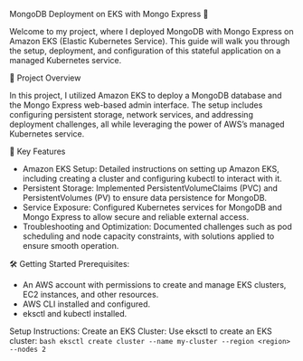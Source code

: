 MongoDB Deployment on EKS with Mongo Express 🚀

Welcome to my project, where I deployed MongoDB with Mongo Express on Amazon EKS (Elastic Kubernetes Service). This guide will walk you through the setup, deployment, and configuration of this stateful application on a managed Kubernetes service.

📂 Project Overview

In this project, I utilized Amazon EKS to deploy a MongoDB database and the Mongo Express web-based admin interface. The setup includes configuring persistent storage, network services, and addressing deployment challenges, all while leveraging the power of AWS’s managed Kubernetes service.

🔧 Key Features
- Amazon EKS Setup: Detailed instructions on setting up Amazon EKS, including creating a cluster and configuring kubectl to interact with it.
- Persistent Storage: Implemented PersistentVolumeClaims (PVC) and PersistentVolumes (PV) to ensure data persistence for MongoDB.
- Service Exposure: Configured Kubernetes services for MongoDB and Mongo Express to allow secure and reliable external access.
- Troubleshooting and Optimization: Documented challenges such as pod scheduling and node capacity constraints, with solutions applied to ensure smooth operation.

🛠 Getting Started
Prerequisites:
  - An AWS account with permissions to create and manage EKS clusters, EC2 instances, and other resources.
  - AWS CLI installed and configured.
  - eksctl and kubectl installed.

Setup Instructions:
Create an EKS Cluster:
    Use eksctl to create an EKS cluster:
    ```bash
    eksctl create cluster --name my-cluster --region <region> --nodes 2
    ```
